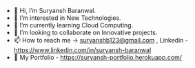 - 👋 Hi, I’m Suryansh Baranwal.
- 👀 I’m interested in New Technologies.
- 🌱 I’m currently learning Cloud Computing.
- 💞️ I’m looking to collaborate on Innovative projects.
- 📫 How to reach me -> suryanshb123@gmail.com , Linkedin - https://www.linkedin.com/in/suryansh-baranwal
- 👀 My Portfolio - https://suryansh-portfolio.herokuapp.com/


<!---
Suryansh8181/Suryansh8181 is a ✨ special ✨ repository because its `README.md` (this file) appears on your GitHub profile.
You can click the Preview link to take a look at your changes.
--->

